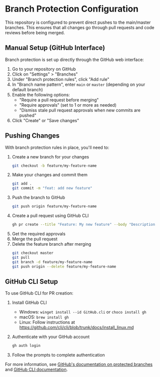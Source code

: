 # Branch Protection Configuration

This repository is configured to prevent direct pushes to the main/master branches. This ensures that all changes go through pull requests and code reviews before being merged.

## Manual Setup (GitHub Interface)

Branch protection is set up directly through the GitHub web interface:

1. Go to your repository on GitHub
2. Click on "Settings" > "Branches"
3. Under "Branch protection rules", click "Add rule"
4. In "Branch name pattern", enter `main` or `master` (depending on your default branch)
5. Enable the following options:
   - "Require a pull request before merging"
   - "Require approvals" (set to 1 or more as needed)
   - "Dismiss stale pull request approvals when new commits are pushed"
6. Click "Create" or "Save changes"

## Pushing Changes

With branch protection rules in place, you'll need to:

1. Create a new branch for your changes
   ```bash
   git checkout -b feature/my-feature-name
   ```
2. Make your changes and commit them
   ```bash
   git add .
   git commit -m "feat: add new feature"
   ```
3. Push the branch to GitHub
   ```bash
   git push origin feature/my-feature-name
   ```
4. Create a pull request using GitHub CLI
   ```bash
   gh pr create --title "Feature: My new feature" --body "Description of the changes"
   ```
5. Get the required approvals
6. Merge the pull request
7. Delete the feature branch after merging
   ```bash
   git checkout master
   git pull
   git branch -d feature/my-feature-name
   git push origin --delete feature/my-feature-name
   ```

## GitHub CLI Setup

To use GitHub CLI for PR creation:

1. Install GitHub CLI
   - Windows: `winget install --id GitHub.cli` or `choco install gh`
   - macOS: `brew install gh`
   - Linux: Follow instructions at https://github.com/cli/cli/blob/trunk/docs/install_linux.md

2. Authenticate with your GitHub account
   ```bash
   gh auth login
   ```

3. Follow the prompts to complete authentication

For more information, see [GitHub's documentation on protected branches](https://docs.github.com/en/github/administering-a-repository/defining-the-mergeability-of-pull-requests/about-protected-branches) and [GitHub CLI documentation](https://cli.github.com/manual/).
